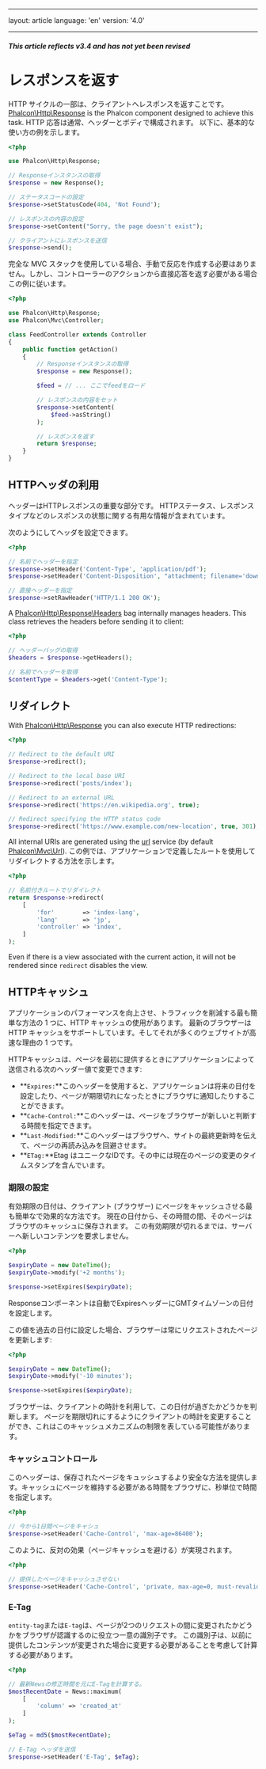 * * *

layout: article language: 'en' version: '4.0'

* * *

<h5 class="alert alert-warning">This article reflects v3.4 and has not yet been revised</h5>

<a name='overview'></a>

# レスポンスを返す

HTTP サイクルの一部は、クライアントへレスポンスを返すことです。 [Phalcon\Http\Response](api/Phalcon_Http_Response) is the Phalcon component designed to achieve this task. HTTP 応答は通常、ヘッダーとボディで構成されます。 以下に、基本的な使い方の例を示します。

```php
<?php

use Phalcon\Http\Response;

// Responseインスタンスの取得
$response = new Response();

// ステータスコードの設定
$response->setStatusCode(404, 'Not Found');

// レスポンスの内容の設定
$response->setContent("Sorry, the page doesn't exist");

// クライアントにレスポンスを送信
$response->send();
```

完全な MVC スタックを使用している場合、手動で反応を作成する必要はありません。しかし、コントローラーのアクションから直接応答を返す必要がある場合この例に従います。

```php
<?php

use Phalcon\Http\Response;
use Phalcon\Mvc\Controller;

class FeedController extends Controller
{
    public function getAction()
    {
        // Responseインスタンスの取得
        $response = new Response();

        $feed = // ... ここでfeedをロード

        // レスポンスの内容をセット
        $response->setContent(
            $feed->asString()
        );

        // レスポンスを返す
        return $response;
    }
}
```

<a name='working-with-headers'></a>

## HTTPヘッダの利用

ヘッダーはHTTPレスポンスの重要な部分です。 HTTPステータス、レスポンスタイプなどのレスポンスの状態に関する有用な情報が含まれています。

次のようにしてヘッダを設定できます。

```php
<?php

// 名前でヘッダーを指定
$response->setHeader('Content-Type', 'application/pdf');
$response->setHeader('Content-Disposition', "attachment; filename='downloaded.pdf'");

// 直接ヘッダーを指定
$response->setRawHeader('HTTP/1.1 200 OK');
```

A [Phalcon\Http\Response\Headers](api/Phalcon_Http_Response_Headers) bag internally manages headers. This class retrieves the headers before sending it to client:

```php
<?php

// ヘッダーバッグの取得
$headers = $response->getHeaders();

// 名前でヘッダーを取得
$contentType = $headers->get('Content-Type');
```

<a name='redirections'></a>

## リダイレクト

With [Phalcon\Http\Response](api/Phalcon_Http_Response) you can also execute HTTP redirections:

```php
<?php

// Redirect to the default URI
$response->redirect();

// Redirect to the local base URI
$response->redirect('posts/index');

// Redirect to an external URL
$response->redirect('https://en.wikipedia.org', true);

// Redirect specifying the HTTP status code
$response->redirect('https://www.example.com/new-location', true, 301);
```

All internal URIs are generated using the [url](/4.0/en/url) service (by default [Phalcon\Mvc\Url](api/Phalcon_Mvc_Url)). この例では、アプリケーションで定義したルートを使用してリダイレクトする方法を示します。

```php
<?php

// 名前付きルートでリダイレクト
return $response->redirect(
    [
        'for'        => 'index-lang',
        'lang'       => 'jp',
        'controller' => 'index',
    ]
);
```

Even if there is a view associated with the current action, it will not be rendered since `redirect` disables the view.

<a name='http-cache'></a>

## HTTPキャッシュ

アプリケーションのパフォーマンスを向上させ、トラフィックを削減する最も簡単な方法の 1 つに、HTTP キャッシュの使用があります。 最新のブラウザーは HTTP キャッシュをサポートしています。そしてそれが多くのウェブサイトが高速な理由の 1 つです。

HTTPキャッシュは、ページを最初に提供するときにアプリケーションによって送信される次のヘッダー値で変更できます:

* **`Expires:`**このヘッダーを使用すると、アプリケーションは将来の日付を設定したり、ページが期限切れになったときにブラウザに通知したりすることができます。
* **`Cache-Control:`**このヘッダーは、ページをブラウザーが新しいと判断する時間を指定できます。
* **`Last-Modified:`**このヘッダーはブラウザへ、サイトの最終更新時を伝えて、ページの再読み込みを回避させます。
* **`ETag:`**Etag はユニークなIDです。その中には現在のページの変更のタイムスタンプを含んでいます。

<a name='http-cache-expiration-time'></a>

### 期限の設定

有効期限の日付は、クライアント (ブラウザー) にページをキャッシュさせる最も簡単なで効果的な方法です。 現在の日付から、その時間の間、そのページはブラウザのキャッシュに保存されます。 この有効期限が切れるまでは、サーバーへ新しいコンテンツを要求しません。

```php
<?php

$expiryDate = new DateTime();
$expiryDate->modify('+2 months');

$response->setExpires($expiryDate);
```

Responseコンポーネントは自動でExpiresヘッダーにGMTタイムゾーンの日付を設定します。

この値を過去の日付に設定した場合、ブラウザーは常にリクエストされたページを更新します:

```php
<?php

$expiryDate = new DateTime();
$expiryDate->modify('-10 minutes');

$response->setExpires($expiryDate);
```

ブラウザーは、クライアントの時計を利用して、この日付が過ぎたかどうかを判断します。 ページを期限切れにするようにクライアントの時計を変更することができ、これはこのキャッシュメカニズムの制限を表している可能性があります。

<a name='http-cache-control'></a>

### キャッシュコントロール

このヘッダーは、保存されたページをキュッシュするより安全な方法を提供します。キャッシュにページを維持する必要がある時間をブラウザに、秒単位で時間を指定します。

```php
<?php

// 今から1日間ページをキャシュ
$response->setHeader('Cache-Control', 'max-age=86400');
```

このように、反対の効果（ページキャッシュを避ける）が実現されます。

```php
<?php

// 提供したページをキャッシュさせない
$response->setHeader('Cache-Control', 'private, max-age=0, must-revalidate');
```

<a name='http-cache-etag'></a>

### E-Tag

`entity-tag`または`E-tag`は、ページが2つのリクエストの間に変更されたかどうかをブラウザが認識するのに役立つ一意の識別子です。 この識別子は、以前に提供したコンテンツが変更された場合に変更する必要があることを考慮して計算する必要があります。

```php
<?php

// 最新Newsの修正時間を元にE-Tagを計算する。
$mostRecentDate = News::maximum(
    [
        'column' => 'created_at'
    ]
);

$eTag = md5($mostRecentDate);

// E-Tag ヘッダを送信
$response->setHeader('E-Tag', $eTag);
```